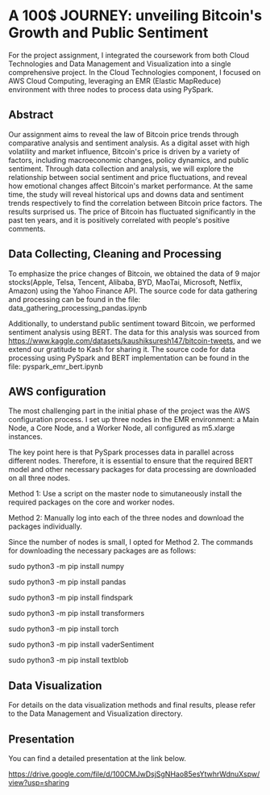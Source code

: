 # A 100$ JOURNEY: unveiling Bitcoin's Growth and Public Sentiment
For the project assignment, I integrated the coursework from both Cloud Technologies and Data Management and Visualization into a single comprehensive project. In the Cloud Technologies component, I focused on AWS Cloud Computing, leveraging an EMR (Elastic MapReduce) environment with three nodes to process data using PySpark. 

## Abstract
Our assignment aims to reveal the law of Bitcoin price trends through comparative analysis and sentiment analysis. As a digital asset with high volatility and market influence, Bitcoin's price is driven by a variety of factors, including macroeconomic changes, policy dynamics, and public sentiment. Through data collection and analysis, we will explore the relationship between social sentiment and price fluctuations, and reveal how emotional changes affect Bitcoin's market performance.
At the same time, the study will reveal historical ups and downs data and sentiment trends respectively to find the correlation between Bitcoin price factors. The results surprised us. The price of Bitcoin has fluctuated significantly in the past ten years, and it is positively correlated with people's positive comments.

## Data Collecting, Cleaning and Processing 
To emphasize the price changes of Bitcoin, we obtained the data of 9 major stocks(Apple, Telsa, Tencent, Alibaba, BYD, MaoTai, Microsoft, Netflix, Amazon) using the Yahoo Finance API. The source code for data gathering and processing can be found in the file: data_gathering_processing_pandas.ipynb

Additionally, to understand public sentiment toward Bitcoin, we performed sentiment analysis using BERT. The data for this analysis was sourced from https://www.kaggle.com/datasets/kaushiksuresh147/bitcoin-tweets, and we extend our gratitude to Kash for sharing it. The source code for data processing using PySpark and BERT implementation can be found in the file: pyspark_emr_bert.ipynb

## AWS configuration
The most challenging part in the initial phase of the project was the AWS configuration process. I set up three nodes in the EMR environment: a Main Node, a Core Node, and a Worker Node, all configured as m5.xlarge instances. 

The key point here is that PySpark processes data in parallel across different nodes. Therefore, it is essential to ensure that the required BERT model and other necessary packages for data processing are downloaded on all three nodes.

Method 1: Use a script on the master node to simutaneously install the required packages on the core and worker nodes.

Method 2: Manually log into each of the three nodes and download the packages individually.

Since the number of nodes is small, I opted for Method 2. The commands for downloading the necessary packages are as follows:

sudo python3 -m pip install numpy

sudo python3 -m pip install pandas

sudo python3 -m pip install findspark

sudo python3 -m pip install transformers

sudo python3 -m pip install torch

sudo python3 -m pip install vaderSentiment

sudo python3 -m pip install textblob


## Data Visualization
For details on the data visualization methods and final results, please refer to the Data Management and Visualization directory.

## Presentation
You can find a detailed presentation at the link below.

https://drive.google.com/file/d/100CMJwDsjSgNHao85esYtwhrWdnuXspw/view?usp=sharing
 
